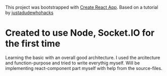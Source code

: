 This project was bootstrapped with [Create React App](https://github.com/facebook/create-react-app).
Based on a tutorial by [justadudewhohacks](https://github.com/justadudewhohacks)

# Created to use **Node**, **Socket.IO** for the first time

Learning the basic with an overall good architecture.
I used the arcitecture and function-purpose and tried to write everythig myself.
Will be implementing react-component part myself with help from the source-files.
